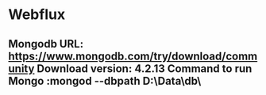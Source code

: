 # Webflux 
## Mongodb URL: https://www.mongodb.com/try/download/community Download version: 4.2.13  Command to run Mongo :mongod --dbpath D:\Data\db\

